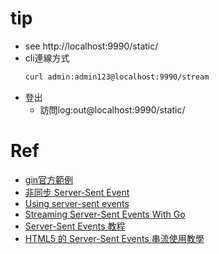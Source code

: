 # tip
- see http://localhost:9990/static/
- cli連線方式
    ```bash
    curl admin:admin123@localhost:9990/stream
    ```
- 登出
    - 訪問log:out@localhost:9990/static/
# Ref
- [gin官方範例](https://github.com/gin-gonic/examples/blob/master/server-sent-event/main.go)
- [非同步 Server-Sent Event](https://openhome.cc/Gossip/ServletJSP/ServerSentEvent.html)
- [Using server-sent events](https://developer.mozilla.org/en-US/docs/Web/API/Server-sent_events/Using_server-sent_events)
- [Streaming Server-Sent Events With Go](https://pascalallen.medium.com/streaming-server-sent-events-with-go-8cc1f615d561)
- [Server-Sent Events 教程](https://www.ruanyifeng.com/blog/2017/05/server-sent_events.html)
- [HTML5 的 Server-Sent Events 串流使用教學](https://blog.gtwang.org/web-development/stream-updates-with-server-sent-events/)